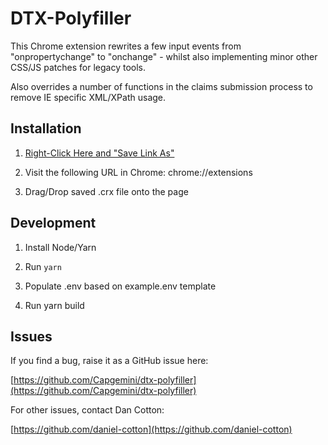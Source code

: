 # DTX-Polyfiller

This Chrome extension rewrites a few input events from "onpropertychange" to "onchange" - 
whilst also implementing minor other CSS/JS patches for legacy tools.

Also overrides a number of functions in the claims submission process to remove IE specific XML/XPath usage.

## Installation


1) [Right-Click Here and "Save Link As"](https://capgemini.github.io/dtx-polyfiller/dtx-polyfiller.crx)

2) Visit the following URL in Chrome: chrome://extensions

3) Drag/Drop saved .crx file onto the page

## Development


1) Install Node/Yarn

2) Run `yarn`

3) Populate .env based on example.env template

4) Run yarn build


## Issues

If you find a bug, raise it as a GitHub issue here:

[https://github.com/Capgemini/dtx-polyfiller](https://github.com/Capgemini/dtx-polyfiller)


For other issues, contact Dan Cotton:

[https://github.com/daniel-cotton](https://github.com/daniel-cotton)

